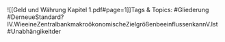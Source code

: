 
![[Geld und Währung Kapitel 1.pdf#page=1]]Tags & Topics:
   #Gliederung
   #DerneueStandard?IV.WieeineZentralbankmakroökonomischeZielgrößenbeeinflussenkannV.Ist
   #Unabhängikeitder